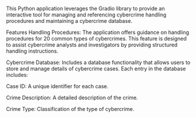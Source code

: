 This Python application leverages the Gradio library to provide an interactive tool for managing and referencing cybercrime handling procedures and maintaining a cybercrime database.

Features
Handling Procedures: The application offers guidance on handling procedures for 20 common types of cybercrimes. This feature is designed to assist cybercrime analysts and investigators by providing structured handling instructions.

Cybercrime Database: Includes a database functionality that allows users to store and manage details of cybercrime cases. Each entry in the database includes:

Case ID: A unique identifier for each case.

Crime Description: A detailed description of the crime.

Crime Type: Classification of the type of cybercrime.

